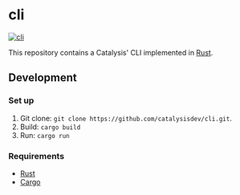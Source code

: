 # cli

[![cli](https://github.com/catalysisdev/cli/actions/workflows/cli.yml/badge.svg)](https://github.com/catalysisdev/cli/actions/workflows/cli.yml)

This repository contains a Catalysis' CLI implemented in [Rust](https://www.rust-lang.org/).

## Development
### Set up

1. Git clone: `git clone https://github.com/catalysisdev/cli.git`.
2. Build: `cargo build`
3. Run: `cargo run`

### Requirements
- [Rust](https://www.rust-lang.org/)
- [Cargo](https://doc.rust-lang.org/cargo/)